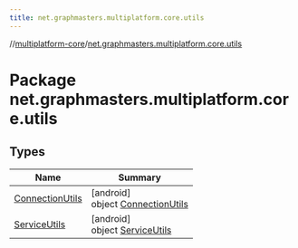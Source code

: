 ```yaml
---
title: net.graphmasters.multiplatform.core.utils
---
```

//[multiplatform-core](../../index.html)/[net.graphmasters.multiplatform.core.utils](index.html)



# Package net.graphmasters.multiplatform.core.utils



## Types


| Name | Summary |
|---|---|
| [ConnectionUtils](-connection-utils/index.html) | [android]<br>object [ConnectionUtils](-connection-utils/index.html) |
| [ServiceUtils](-service-utils/index.html) | [android]<br>object [ServiceUtils](-service-utils/index.html) |

